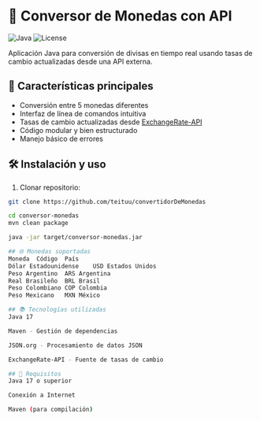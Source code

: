 # 💱 Conversor de Monedas con API

![Java](https://img.shields.io/badge/Java-17%2B-blue)
![License](https://img.shields.io/badge/License-MIT-green)

Aplicación Java para conversión de divisas en tiempo real usando tasas de cambio actualizadas desde una API externa.

## 🌟 Características principales
- Conversión entre 5 monedas diferentes
- Interfaz de línea de comandos intuitiva
- Tasas de cambio actualizadas desde [ExchangeRate-API](https://www.exchangerate-api.com)
- Código modular y bien estructurado
- Manejo básico de errores

## 🛠️ Instalación y uso
1. Clonar repositorio:
```bash
git clone https://github.com/teituu/convertidorDeMonedas

cd conversor-monedas
mvn clean package

java -jar target/conversor-monedas.jar

## 🌐 Monedas soportadas
Moneda	Código	País
Dólar Estadounidense	USD	Estados Unidos
Peso Argentino	ARS	Argentina
Real Brasileño	BRL	Brasil
Peso Colombiano	COP	Colombia
Peso Mexicano	MXN	México

## 📚 Tecnologías utilizadas
Java 17

Maven - Gestión de dependencias

JSON.org - Procesamiento de datos JSON

ExchangeRate-API - Fuente de tasas de cambio

## 📌 Requisitos
Java 17 o superior

Conexión a Internet

Maven (para compilación)

